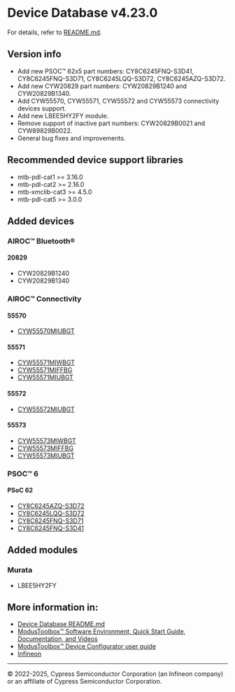 # Device Database v4.23.0
For details, refer to [README.md](./README.md).

## Version info
* Add new PSOC™ 62x5 part numbers: CY8C6245FNQ-S3D41, CY8C6245FNQ-S3D71, CY8C6245LQQ-S3D72, CY8C6245AZQ-S3D72.
* Add new CYW20829 part numbers: CYW20829B1240 and CYW20829B1340.
* Add CYW55570, CYW55571, CYW55572 and CYW55573 connectivity devices support.
* Add new LBEE5HY2FY module.
* Remove support of inactive part numbers: CYW20829B0021 and CYW89829B0022.
* General bug fixes and improvements.

## Recommended device support libraries
* mtb-pdl-cat1 >= 3.16.0
* mtb-pdl-cat2 >= 2.16.0
* mtb-xmclib-cat3 >= 4.5.0
* mtb-pdl-cat5 >= 3.0.0

## Added devices
### AIROC™ Bluetooth®
#### 20829
* CYW20829B1240
* CYW20829B1340

### AIROC™ Connectivity
#### 55570
* [CYW55570MIUBGT](https://www.infineon.com/cms/en/product/wireless-connectivity/airoc-wi-fi-plus-bluetooth-combos/wi-fi-6-6e-802.11ax/cyw55570/)

#### 55571
* [CYW55571MIWBGT](https://www.infineon.com/cms/en/product/wireless-connectivity/airoc-wi-fi-plus-bluetooth-combos/wi-fi-6-6e-802.11ax/cyw55571/)
* [CYW55571MIFFBG](https://www.infineon.com/cms/en/product/wireless-connectivity/airoc-wi-fi-plus-bluetooth-combos/wi-fi-6-6e-802.11ax/cyw55571/)
* [CYW55571MIUBGT](https://www.infineon.com/cms/en/product/wireless-connectivity/airoc-wi-fi-plus-bluetooth-combos/wi-fi-6-6e-802.11ax/cyw55571/)

#### 55572
* [CYW55572MIUBGT](https://www.infineon.com/cms/en/product/wireless-connectivity/airoc-wi-fi-plus-bluetooth-combos/wi-fi-6-6e-802.11ax/cyw55572/)

#### 55573
* [CYW55573MIWBGT](https://www.infineon.com/cms/en/product/wireless-connectivity/airoc-wi-fi-plus-bluetooth-combos/wi-fi-6-6e-802.11ax/cyw55573/)
* [CYW55573MIFFBG](https://www.infineon.com/cms/en/product/wireless-connectivity/airoc-wi-fi-plus-bluetooth-combos/wi-fi-6-6e-802.11ax/cyw55573/)
* [CYW55573MIUBGT](https://www.infineon.com/cms/en/product/wireless-connectivity/airoc-wi-fi-plus-bluetooth-combos/wi-fi-6-6e-802.11ax/cyw55573/)

### PSOC™ 6
#### PSoC 62
* [CY8C6245AZQ-S3D72](https://www.infineon.com/cms/en/product/microcontroller/32-bit-psoc-arm-cortex-microcontroller/psoc-6-32-bit-arm-cortex-m4-mcu/cy8c6245azq-s3d72/)
* [CY8C6245LQQ-S3D72](https://www.infineon.com/cms/en/product/microcontroller/32-bit-psoc-arm-cortex-microcontroller/psoc-6-32-bit-arm-cortex-m4-mcu/cy8c6245lqq-s3d72/)
* [CY8C6245FNQ-S3D71](https://www.infineon.com/cms/en/product/microcontroller/32-bit-psoc-arm-cortex-microcontroller/psoc-6-32-bit-arm-cortex-m4-mcu/cy8c6245fnq-s3d71t/)
* [CY8C6245FNQ-S3D41](https://www.infineon.com/cms/en/product/microcontroller/32-bit-psoc-arm-cortex-microcontroller/psoc-6-32-bit-arm-cortex-m4-mcu/cy8c6245fnq-s3d41t/)


## Added modules
### Murata
* LBEE5HY2FY



## More information in:
* [Device Database README.md](./README.md)
* [ModusToolbox™ Software Environment, Quick Start Guide, Documentation, and Videos](https://www.infineon.com/cms/en/design-support/tools/sdk/modustoolbox-software)
* [ModusToolbox™ Device Configurator user guide](https://www.infineon.com/ModusToolboxDeviceConfig)
* [Infineon](https://www.infineon.com)

---
© 2022-2025, Cypress Semiconductor Corporation (an Infineon company) or an affiliate of Cypress Semiconductor Corporation.
